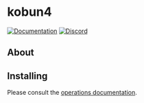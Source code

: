 # kobun4

[![Documentation](https://readthedocs.org/projects/kobun4/badge/?version=latest)](https://kobun4.readthedocs.io/en/latest) [![Discord](https://discordapp.com/api/guilds/315164870997835777/embed.png)](https://discord.gg/bRCvFy9)

## About

## Installing

Please consult the [operations documentation](https://kobun4.readthedocs.io/en/latest/operations/index.html).
